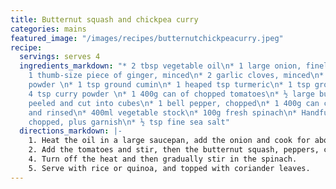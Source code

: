 ```yaml
---
title: Butternut squash and chickpea curry
categories: mains
featured_image: "/images/recipes/butternutchickpeacurry.jpeg"
recipe:
  servings: serves 4
  ingredients_markdown: "* 2 tbsp vegetable oil\n* 1 large onion, finely chopped\n*
    1 thumb-size piece of ginger, minced\n* 2 garlic cloves, minced\n* 2 tsp chilli
    powder \n* 1 tsp ground cumin\n* 1 heaped tsp turmeric\n* 1 tsp ground coriander\n*
    4 tsp curry powder \n* 1 400g can of chopped tomatoes\n* ½ large butternut squash,
    peeled and cut into cubes\n* 1 bell pepper, chopped\n* 1 400g can chickpeas, drained
    and rinsed\n* 400ml vegetable stock\n* 100g fresh spinach\n* Handful fresh coriander,
    chopped, plus garnish\n* ½ tsp fine sea salt"
  directions_markdown: |-
    1. Heat the oil in a large saucepan, add the onion and cook for about 5 minutes, until they are golden. Then add the ginger, garlic and fresh coriander. Cook for about two minutes then add the chilli, turmeric, cumin, ground coriander and curry powder, mix well and cook for about 1 minute.
    2. Add the tomatoes and stir, then the butternut squash, peppers, chickpeas, and stock, and season with salt. Leave to simmer for about 30 minutes, stirring occasionally, until the curry is reduced by a third and the butternut squash is cooked.
    4. Turn off the heat and then gradually stir in the spinach.
    5. Serve with rice or quinoa, and topped with coriander leaves.
---
```


